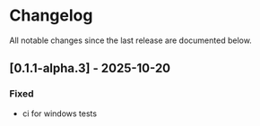 # Changelog

All notable changes since the last release are documented below.

## [0.1.1-alpha.3] - 2025-10-20

### Fixed
- ci for windows tests

